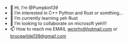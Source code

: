 - 👋 Hi, I’m @Pumpkin139
- 👀 I’m interested in C++ Python and Rust or somthing...
- 🌱 I’m currently learning yeh Rust
- 💞️ I’m looking to collaborate on microsoft yeh!!!
- 📫 How to reach me EMAIL  wcnrhr@hotmail.com or brucewilde139@gmail.com

<!---
Pumpkin139/Pumpkin139 is a ✨ special ✨ repository because its `README.md` (this file) appears on your GitHub profile.
You can click the Preview link to take a look at your changes.
--->
